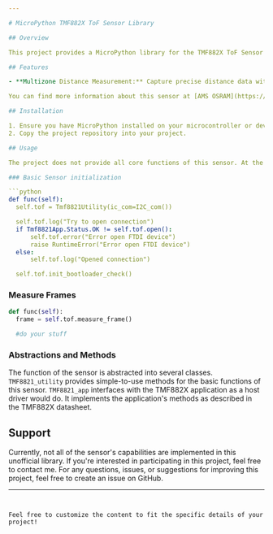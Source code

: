 ```yaml
---

# MicroPython TMF882X ToF Sensor Library

## Overview

This project provides a MicroPython library for the TMF882X ToF Sensor family. The TMF8821 is a highly precise Time-of-Flight (ToF) sensor that can be used for various applications. This library facilitates the easy integration of the TMF8821 sensor into MicroPython projects.

## Features

- **Multizone Distance Measurement:** Capture precise distance data with the TMF882X ToF Sensor.

You can find more information about this sensor at [AMS OSRAM](https://ams-osram.com/products/sensors/direct-time-of-flight-sensors-dtof/ams-tmf8821-configurable-4x4-multi-zone-time-of-flight-sensor).

## Installation

1. Ensure you have MicroPython installed on your microcontroller or development board.
2. Copy the project repository into your project.

## Usage

The project does not provide all core functions of this sensor. At the moment, you can initialize the sensor and measure frames.

### Basic Sensor initialization

```python
def func(self):
  self.tof = Tmf8821Utility(ic_com=I2C_com())

  self.tof.log("Try to open connection")
  if Tmf8821App.Status.OK != self.tof.open():
      self.tof.error("Error open FTDI device")
      raise RuntimeError("Error open FTDI device")
  else:
      self.tof.log("Opened connection")

  self.tof.init_bootloader_check()
```

### Measure Frames

```python
def func(self):
  frame = self.tof.measure_frame()

  #do your stuff
```

### Abstractions and Methods

The function of the sensor is abstracted into several classes. `TMF8821_utility` provides simple-to-use methods for the basic functions of this sensor. `TMF8821_app` interfaces with the TMF882X application as a host driver would do. It implements the application's methods as described in the TMF882X datasheet.

## Support

Currently, not all of the sensor's capabilities are implemented in this unofficial library. If you're interested in participating in this project, feel free to contact me. For any questions, issues, or suggestions for improving this project, feel free to create an issue on GitHub.

---
```


Feel free to customize the content to fit the specific details of your project!
